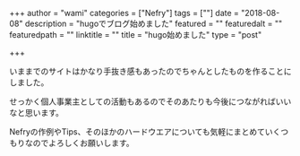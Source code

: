 +++
author = "wami"
categories = ["Nefry"]
tags = [""]
date = "2018-08-08"
description = "hugoでブログ始めました"
featured = ""
featuredalt = ""
featuredpath = ""
linktitle = ""
title = "hugo始めました"
type = "post"

+++

いままでのサイトはかなり手抜き感もあったのでちゃんとしたものを作ることにしました。

せっかく個人事業主としての活動もあるのでそのあたりも今後につながればいいなと思います。

Nefryの作例やTips、そのほかのハードウエアについても気軽にまとめていくつもりなのでよろしくお願いします。
